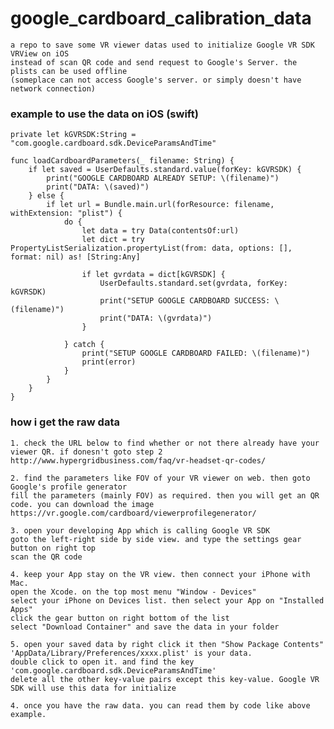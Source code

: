 # google_cardboard_calibration_data

    a repo to save some VR viewer datas used to initialize Google VR SDK VRView on iOS
    instead of scan QR code and send request to Google's Server. the plists can be used offline 
    (someplace can not access Google's server. or simply doesn't have network connection)

### example to use the data on iOS (swift)

    private let kGVRSDK:String = "com.google.cardboard.sdk.DeviceParamsAndTime"

    func loadCardboardParameters(_ filename: String) {
        if let saved = UserDefaults.standard.value(forKey: kGVRSDK) {
            print("GOOGLE CARDBOARD ALREADY SETUP: \(filename)")
            print("DATA: \(saved)")
        } else {
            if let url = Bundle.main.url(forResource: filename, withExtension: "plist") {
                do {
                    let data = try Data(contentsOf:url)
                    let dict = try PropertyListSerialization.propertyList(from: data, options: [], format: nil) as! [String:Any]
                    
                    if let gvrdata = dict[kGVRSDK] {
                        UserDefaults.standard.set(gvrdata, forKey: kGVRSDK)
                        print("SETUP GOOGLE CARDBOARD SUCCESS: \(filename)")
                        print("DATA: \(gvrdata)")
                    }
                    
                } catch {
                    print("SETUP GOOGLE CARDBOARD FAILED: \(filename)")
                    print(error)
                }
            }
        }
    }
        
        
### how i get the raw data

    1. check the URL below to find whether or not there already have your viewer QR. if donesn't goto step 2
    http://www.hypergridbusiness.com/faq/vr-headset-qr-codes/
    
    2. find the parameters like FOV of your VR viewer on web. then goto Google's profile generator
    fill the parameters (mainly FOV) as required. then you will get an QR code. you can download the image
    https://vr.google.com/cardboard/viewerprofilegenerator/
    
    3. open your developing App which is calling Google VR SDK
    goto the left-right side by side view. and type the settings gear button on right top
    scan the QR code
    
    4. keep your App stay on the VR view. then connect your iPhone with Mac.
    open the Xcode. on the top most menu "Window - Devices"
    select your iPhone on Devices list. then select your App on "Installed Apps"
    click the gear button on right bottom of the list
    select "Download Container" and save the data in your folder

    5. open your saved data by right click it then "Show Package Contents"
    'AppData/Library/Preferences/xxxx.plist' is your data.
    double click to open it. and find the key 'com.google.cardboard.sdk.DeviceParamsAndTime'
    delete all the other key-value pairs except this key-value. Google VR SDK will use this data for initialize 

    4. once you have the raw data. you can read them by code like above example.
    
    
